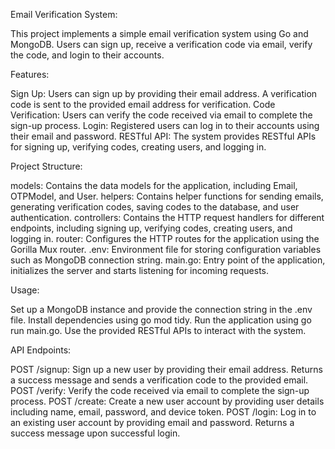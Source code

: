 Email Verification System:

This project implements a simple email verification system using Go and MongoDB. Users can sign up, receive a verification code via email, verify the code, and login to their accounts.

Features:

Sign Up: Users can sign up by providing their email address. A verification code is sent to the provided email address for verification.
Code Verification: Users can verify the code received via email to complete the sign-up process.
Login: Registered users can log in to their accounts using their email and password.
RESTful API: The system provides RESTful APIs for signing up, verifying codes, creating users, and logging in.

Project Structure:

models: Contains the data models for the application, including Email, OTPModel, and User.
helpers: Contains helper functions for sending emails, generating verification codes, saving codes to the database, and user authentication.
controllers: Contains the HTTP request handlers for different endpoints, including signing up, verifying codes, creating users, and logging in.
router: Configures the HTTP routes for the application using the Gorilla Mux router.
.env: Environment file for storing configuration variables such as MongoDB connection string.
main.go: Entry point of the application, initializes the server and starts listening for incoming requests.

Usage:

Set up a MongoDB instance and provide the connection string in the .env file.
Install dependencies using go mod tidy.
Run the application using go run main.go.
Use the provided RESTful APIs to interact with the system.

API Endpoints:

POST /signup: Sign up a new user by providing their email address. Returns a success message and sends a verification code to the provided email.
POST /verify: Verify the code received via email to complete the sign-up process.
POST /create: Create a new user account by providing user details including name, email, password, and device token.
POST /login: Log in to an existing user account by providing email and password. Returns a success message upon successful login.
